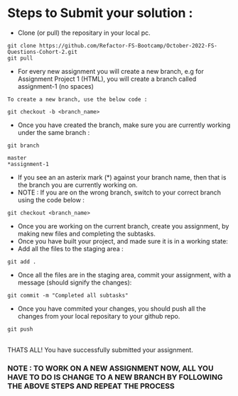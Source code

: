 # Steps to Submit your solution :

- Clone (or pull) the repositary in your local pc.
```
git clone https://github.com/Refactor-FS-Bootcamp/October-2022-FS-Questions-Cohort-2.git
git pull
```

- For every new assignment you will create a new branch, e.g for Assignment Project 1 (HTML), you will create a branch called assignment-1 (no spaces)
```
To create a new branch, use the below code :

git checkout -b <branch_name>
```

- Once you have created the branch, make sure you are currently working under the same branch :
```
git branch

master
*assignment-1
```
- If you see an an asterix mark (*) against your branch name, then that is the branch you are currently working on.
- NOTE : If you are on the wrong branch, switch to your correct branch using the code below :
```
git checkout <branch_name>
```
- Once you are working on the current branch, create you assignment, by making new files and completing the subtasks.
- Once you have built your project, and made sure it is in a working state:
- Add all the files to the staging area :
```
git add .
```
-  Once all the files are in the staging area, commit your assignment, with a message (should signify the changes):
```
git commit -m "Completed all subtasks"
```
- Once you have commited your changes, you should push all the changes from your local repositary to your github repo.
```
git push
```
<br>
THATS ALL! You have successfully submitted your assignment.
<br>
<h3> NOTE : TO WORK ON A NEW ASSIGNMENT NOW, ALL YOU HAVE TO DO IS CHANGE TO A NEW BRANCH BY FOLLOWING THE ABOVE STEPS AND REPEAT THE PROCESS <h3>
